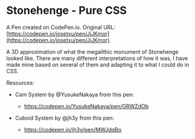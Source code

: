 # Stonehenge - Pure CSS

A Pen created on CodePen.io. Original URL: [https://codepen.io/josetxu/pen/JjJKmor](https://codepen.io/josetxu/pen/JjJKmor).

A 3D approximation of what the megalithic monument of Stonehenge looked like. There are many different interpretations of how it was, I have made mine based on several of them and adapting it to what I could do in CSS.

Resources:

- Cam System by @YusukeNakaya from this pen:
  - https://codepen.io/YusukeNakaya/pen/GRWZdOb

- Cuboid System by @jh3y from this pen: 
  - https://codepen.io/jh3y/pen/MWJdqBo